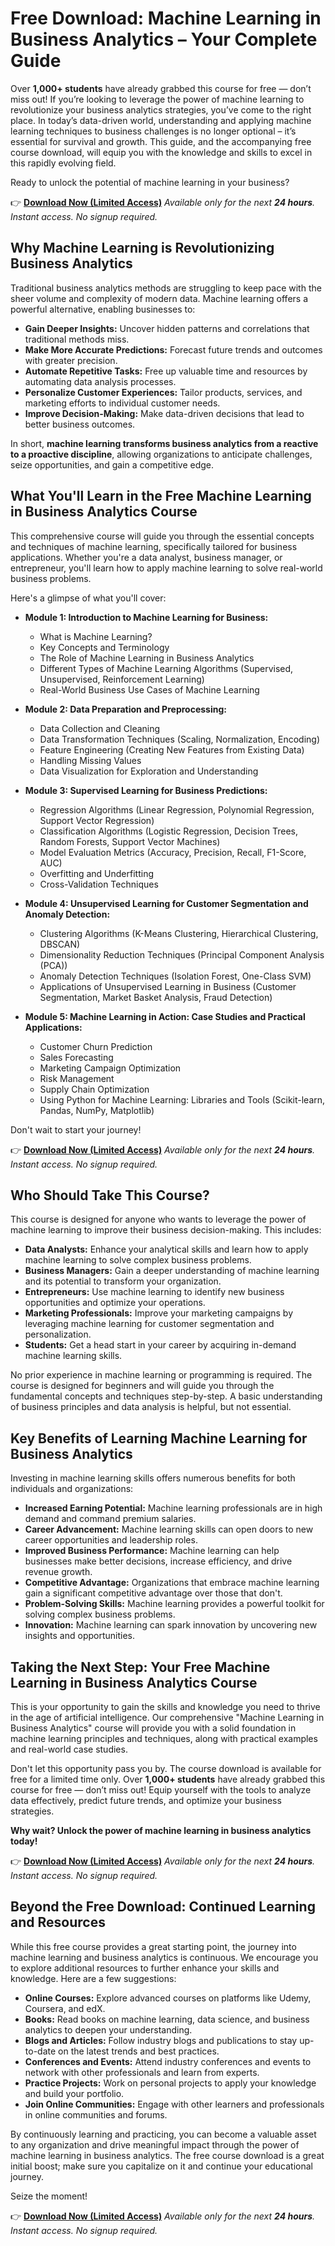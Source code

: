 # Free Download: Machine Learning in Business Analytics – Your Complete Guide

Over **1,000+ students** have already grabbed this course for free — don’t miss out! If you’re looking to leverage the power of machine learning to revolutionize your business analytics strategies, you’ve come to the right place. In today’s data-driven world, understanding and applying machine learning techniques to business challenges is no longer optional – it’s essential for survival and growth. This guide, and the accompanying free course download, will equip you with the knowledge and skills to excel in this rapidly evolving field.

Ready to unlock the potential of machine learning in your business?

👉 [**Download Now (Limited Access)**](https://udemywork.com/machine-learning-in-business-analytics)
_Available only for the next **24 hours**. Instant access. No signup required._

## Why Machine Learning is Revolutionizing Business Analytics

Traditional business analytics methods are struggling to keep pace with the sheer volume and complexity of modern data. Machine learning offers a powerful alternative, enabling businesses to:

*   **Gain Deeper Insights:** Uncover hidden patterns and correlations that traditional methods miss.
*   **Make More Accurate Predictions:** Forecast future trends and outcomes with greater precision.
*   **Automate Repetitive Tasks:** Free up valuable time and resources by automating data analysis processes.
*   **Personalize Customer Experiences:** Tailor products, services, and marketing efforts to individual customer needs.
*   **Improve Decision-Making:** Make data-driven decisions that lead to better business outcomes.

In short, **machine learning transforms business analytics from a reactive to a proactive discipline**, allowing organizations to anticipate challenges, seize opportunities, and gain a competitive edge.

## What You'll Learn in the Free Machine Learning in Business Analytics Course

This comprehensive course will guide you through the essential concepts and techniques of machine learning, specifically tailored for business applications. Whether you're a data analyst, business manager, or entrepreneur, you'll learn how to apply machine learning to solve real-world business problems.

Here's a glimpse of what you'll cover:

*   **Module 1: Introduction to Machine Learning for Business:**
    *   What is Machine Learning?
    *   Key Concepts and Terminology
    *   The Role of Machine Learning in Business Analytics
    *   Different Types of Machine Learning Algorithms (Supervised, Unsupervised, Reinforcement Learning)
    *   Real-World Business Use Cases of Machine Learning

*   **Module 2: Data Preparation and Preprocessing:**
    *   Data Collection and Cleaning
    *   Data Transformation Techniques (Scaling, Normalization, Encoding)
    *   Feature Engineering (Creating New Features from Existing Data)
    *   Handling Missing Values
    *   Data Visualization for Exploration and Understanding

*   **Module 3: Supervised Learning for Business Predictions:**
    *   Regression Algorithms (Linear Regression, Polynomial Regression, Support Vector Regression)
    *   Classification Algorithms (Logistic Regression, Decision Trees, Random Forests, Support Vector Machines)
    *   Model Evaluation Metrics (Accuracy, Precision, Recall, F1-Score, AUC)
    *   Overfitting and Underfitting
    *   Cross-Validation Techniques

*   **Module 4: Unsupervised Learning for Customer Segmentation and Anomaly Detection:**
    *   Clustering Algorithms (K-Means Clustering, Hierarchical Clustering, DBSCAN)
    *   Dimensionality Reduction Techniques (Principal Component Analysis (PCA))
    *   Anomaly Detection Techniques (Isolation Forest, One-Class SVM)
    *   Applications of Unsupervised Learning in Business (Customer Segmentation, Market Basket Analysis, Fraud Detection)

*   **Module 5: Machine Learning in Action: Case Studies and Practical Applications:**
    *   Customer Churn Prediction
    *   Sales Forecasting
    *   Marketing Campaign Optimization
    *   Risk Management
    *   Supply Chain Optimization
    *   Using Python for Machine Learning: Libraries and Tools (Scikit-learn, Pandas, NumPy, Matplotlib)

Don't wait to start your journey!

👉 [**Download Now (Limited Access)**](https://udemywork.com/machine-learning-in-business-analytics)
_Available only for the next **24 hours**. Instant access. No signup required._

## Who Should Take This Course?

This course is designed for anyone who wants to leverage the power of machine learning to improve their business decision-making. This includes:

*   **Data Analysts:** Enhance your analytical skills and learn how to apply machine learning to solve complex business problems.
*   **Business Managers:** Gain a deeper understanding of machine learning and its potential to transform your organization.
*   **Entrepreneurs:** Use machine learning to identify new business opportunities and optimize your operations.
*   **Marketing Professionals:** Improve your marketing campaigns by leveraging machine learning for customer segmentation and personalization.
*   **Students:** Get a head start in your career by acquiring in-demand machine learning skills.

No prior experience in machine learning or programming is required. The course is designed for beginners and will guide you through the fundamental concepts and techniques step-by-step. A basic understanding of business principles and data analysis is helpful, but not essential.

## Key Benefits of Learning Machine Learning for Business Analytics

Investing in machine learning skills offers numerous benefits for both individuals and organizations:

*   **Increased Earning Potential:** Machine learning professionals are in high demand and command premium salaries.
*   **Career Advancement:** Machine learning skills can open doors to new career opportunities and leadership roles.
*   **Improved Business Performance:** Machine learning can help businesses make better decisions, increase efficiency, and drive revenue growth.
*   **Competitive Advantage:** Organizations that embrace machine learning gain a significant competitive advantage over those that don't.
*   **Problem-Solving Skills:** Machine learning provides a powerful toolkit for solving complex business problems.
*   **Innovation:** Machine learning can spark innovation by uncovering new insights and opportunities.

## Taking the Next Step: Your Free Machine Learning in Business Analytics Course

This is your opportunity to gain the skills and knowledge you need to thrive in the age of artificial intelligence. Our comprehensive "Machine Learning in Business Analytics" course will provide you with a solid foundation in machine learning principles and techniques, along with practical examples and real-world case studies.

Don't let this opportunity pass you by. The course download is available for free for a limited time only. Over **1,000+ students** have already grabbed this course for free — don’t miss out! Equip yourself with the tools to analyze data effectively, predict future trends, and optimize your business strategies.

**Why wait? Unlock the power of machine learning in business analytics today!**

👉 [**Download Now (Limited Access)**](https://udemywork.com/machine-learning-in-business-analytics)
_Available only for the next **24 hours**. Instant access. No signup required._

## Beyond the Free Download: Continued Learning and Resources

While this free course provides a great starting point, the journey into machine learning and business analytics is continuous. We encourage you to explore additional resources to further enhance your skills and knowledge. Here are a few suggestions:

*   **Online Courses:** Explore advanced courses on platforms like Udemy, Coursera, and edX.
*   **Books:** Read books on machine learning, data science, and business analytics to deepen your understanding.
*   **Blogs and Articles:** Follow industry blogs and publications to stay up-to-date on the latest trends and best practices.
*   **Conferences and Events:** Attend industry conferences and events to network with other professionals and learn from experts.
*   **Practice Projects:** Work on personal projects to apply your knowledge and build your portfolio.
*   **Join Online Communities:** Engage with other learners and professionals in online communities and forums.

By continuously learning and practicing, you can become a valuable asset to any organization and drive meaningful impact through the power of machine learning in business analytics. The free course download is a great initial boost; make sure you capitalize on it and continue your educational journey.

Seize the moment!

👉 [**Download Now (Limited Access)**](https://udemywork.com/machine-learning-in-business-analytics)
_Available only for the next **24 hours**. Instant access. No signup required._
